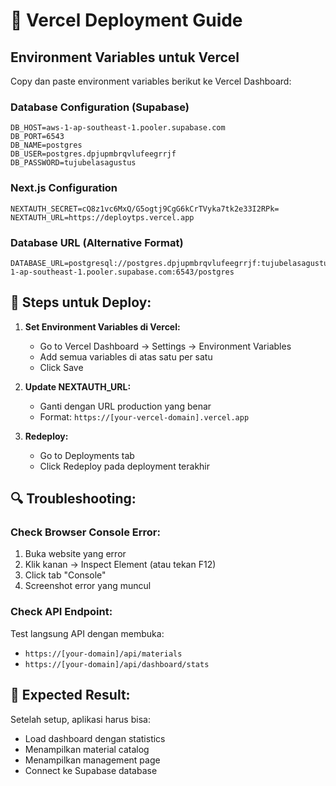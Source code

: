 # 🚀 Vercel Deployment Guide

## Environment Variables untuk Vercel

Copy dan paste environment variables berikut ke Vercel Dashboard:

### Database Configuration (Supabase)
```
DB_HOST=aws-1-ap-southeast-1.pooler.supabase.com
DB_PORT=6543
DB_NAME=postgres
DB_USER=postgres.dpjupmbrqvlufeegrrjf
DB_PASSWORD=tujubelasagustus
```

### Next.js Configuration
```
NEXTAUTH_SECRET=cQ8z1vc6MxQ/G5ogtj9CgG6kCrTVyka7tk2e33I2RPk=
NEXTAUTH_URL=https://deploytps.vercel.app
```

### Database URL (Alternative Format)
```
DATABASE_URL=postgresql://postgres.dpjupmbrqvlufeegrrjf:tujubelasagustus@aws-1-ap-southeast-1.pooler.supabase.com:6543/postgres
```

## 📝 Steps untuk Deploy:

1. **Set Environment Variables di Vercel:**
   - Go to Vercel Dashboard → Settings → Environment Variables
   - Add semua variables di atas satu per satu
   - Click Save

2. **Update NEXTAUTH_URL:**
   - Ganti dengan URL production yang benar
   - Format: `https://[your-vercel-domain].vercel.app`

3. **Redeploy:**
   - Go to Deployments tab
   - Click Redeploy pada deployment terakhir

## 🔍 Troubleshooting:

### Check Browser Console Error:
1. Buka website yang error
2. Klik kanan → Inspect Element (atau tekan F12)
3. Click tab "Console"
4. Screenshot error yang muncul

### Check API Endpoint:
Test langsung API dengan membuka:
- `https://[your-domain]/api/materials`
- `https://[your-domain]/api/dashboard/stats`

## 🎯 Expected Result:
Setelah setup, aplikasi harus bisa:
- Load dashboard dengan statistics
- Menampilkan material catalog  
- Menampilkan management page
- Connect ke Supabase database
